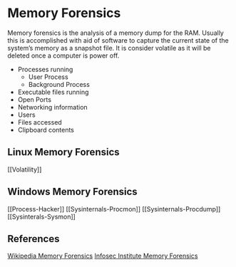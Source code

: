 # Memory Forensics



Memory forensics is the analysis of a memory dump for the RAM. Usually this is accomplished with aid of software to capture the current state of the system’s memory as a snapshot file. It is consider volatile as it will be deleted once a computer is power off.

- Processes running
	- User Process
	- Background Process
- Executable files running
- Open Ports
- Networking information
- Users 
- Files accessed
- Clipboard contents


## Linux Memory Forensics

[[Volatility]]

## Windows Memory Forensics

[[Process-Hacker]]
[[Sysinternals-Procmon]]
[[Sysinternals-Procdump]]
[[Sysinterals-Sysmon]]


## References

[Wikipedia Memory Forensics](https://en.wikipedia.org/wiki/Memory_forensics)
[Infosec Institute Memory Forensics](https://resources.infosecinstitute.com/topic/computer-forensics-memory-forensics/)